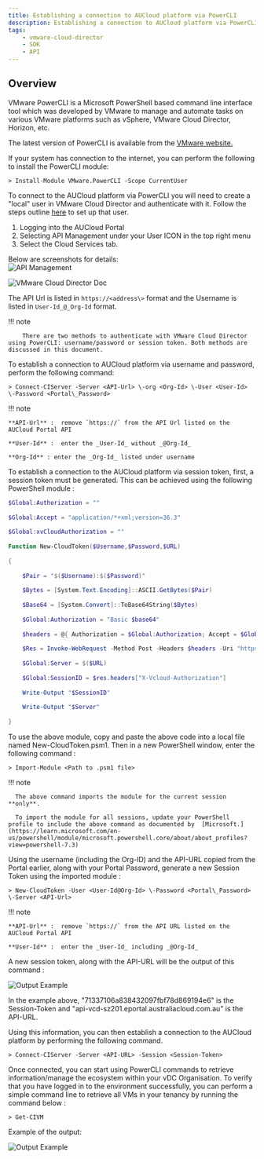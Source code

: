 ```yaml
---
title: Establishing a connection to AUCloud platform via PowerCLI
description: Establishing a connection to AUCloud platform via PowerCLI
tags:
    - vmware-cloud-director
    - SDK
    - API
---
```


## Overview

VMware PowerCLI is a Microsoft PowerShell based command line interface tool which was developed by VMware to manage and automate tasks on various VMware platforms such as vSphere, VMware Cloud Director, Horizon, etc.

The latest version of PowerCLI is available from the [VMware website.](https://developer.vmware.com/powercli)

If your system has connection to the internet, you can perform the following to install the PowerCLI module:

``` > Install-Module VMware.PowerCLI -Scope CurrentUser ```

To connect to the AUCloud platform via PowerCLI you will need to create a "local" user in VMware Cloud Director and authenticate with it.  Follow the steps outline [here](./vcd_local_user_setup.md) to set up that user. 

1. Logging into the AUCloud Portal
2. Selecting API Management under your User ICON in the top right menu
3. Select the Cloud Services tab.

Below are screenshots for details:  
![API Management](./assets/api_management.JPG)

![VMware Cloud Director Doc](./assets/vcloud_services.JPG)

The API Url is listed in `https://<address\>` format and the Username is listed in `User-Id_@_Org-Id` format.

!!! note

        There are two methods to authenticate with VMware Cloud Director using PowerCLI: username/password or session token. Both methods are discussed in this document.

To establish a connection to AUCloud platform via username and password, perform the following command:

``` > Connect-CIServer -Server <API-Url> \-org <Org-Id> \-User <User-Id> \-Password <Portal\_Password> ```

!!! note

    **API-Url** :  remove `https://` from the API Url listed on the AUCloud Portal API

    **User-Id** :  enter the _User-Id_ without _@Org-Id_

    **Org-Id** : enter the _Org-Id_ listed under username

To establish a connection to the AUCloud platform via session token, first, a session token must be generated. This can be achieved using the following PowerShell module :

``` powershell
$Global:Authorization = ""
 
$Global:Accept = "application/*+xml;version=36.3"
 
$Global:xvCloudAuthorization = ""
 
Function New-CloudToken($Username,$Password,$URL)
 
{  
     
    $Pair = "$($Username):$($Password)"
 
    $Bytes = [System.Text.Encoding]::ASCII.GetBytes($Pair)
 
    $Base64 = [System.Convert]::ToBase64String($Bytes)
 
    $Global:Authorization = "Basic $base64"
 
    $headers = @{ Authorization = $Global:Authorization; Accept = $Global:Accept}
 
    $Res = Invoke-WebRequest -Method Post -Headers $headers -Uri "https://$($URL)/api/sessions"
 
    $Global:Server = $($URL)
 
    $Global:SessionID = $res.headers["X-Vcloud-Authorization"]
 
    Write-Output "$SessionID"
 
    Write-Output "$Server"
 
}
```

To use the above module, copy and paste the above code into a local file named New-CloudToken.psm1. Then in a new PowerShell window, enter the following command :

```> Import-Module <Path to .psm1 file> ```

!!! note

      The above command imports the module for the current session **only**.
    
      To import the module for all sessions, update your PowerShell profile to include the above command as documented by  [Microsoft.](https://learn.microsoft.com/en-us/powershell/module/microsoft.powershell.core/about/about_profiles?view=powershell-7.3)

Using the username (including the Org-ID) and the API-URL copied from the Portal earlier, along with your Portal Password, generate a new Session Token using the imported module :

``` > New-CloudToken -User <User-Id@Org-Id> \-Password <Portal\_Password> \-Server <API-Url> ```

!!! note

    **API-Url** :  remove `https://` from the API URL listed on the AUCloud Portal API

    **User-Id** :  enter the _User-Id_ including _@Org-Id_

A new session token, along with the API-URL will be the output of this command : 

![Output Example](./assets/connection_example.jpg)

In the example above, "71337106a838432097fbf78d869194e6" is the Session-Token and "api-vcd-sz201.eportal.australiacloud.com.au" is the API-URL.

Using this information, you can then establish a connection to the AUCloud platform by performing the following command.

```> Connect-CIServer -Server <API-URL> -Session <Session-Token> ```

Once connected, you can start using PowerCLI commands to retrieve information/manage the ecosystem within your vDC Organisation. To verify that you have logged in to the environment successfully, you can perform a simple command line to retrieve all VMs in your tenancy by running the command below :

``` > Get-CIVM ```

Example of the output:

![Output Example](./assets/output_example.png)
